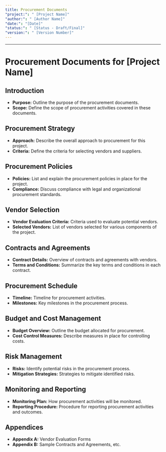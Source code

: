 ```yaml
---
title: Procurement Documents
"project:": " [Project Name]"
"author:": " [Author Name]"
"date:": "[Date]"
"status:": " [Status - Draft/Final]"
"version:": " [Version Number]"
---
```

---
# Procurement Documents for [Project Name]

## Introduction

- **Purpose:** Outline the purpose of the procurement documents.
- **Scope:** Define the scope of procurement activities covered in these documents.

## Procurement Strategy

- **Approach:** Describe the overall approach to procurement for this project.
- **Criteria:** Define the criteria for selecting vendors and suppliers.

## Procurement Policies

- **Policies:** List and explain the procurement policies in place for the project.
- **Compliance:** Discuss compliance with legal and organizational procurement standards.

## Vendor Selection

- **Vendor Evaluation Criteria:** Criteria used to evaluate potential vendors.
- **Selected Vendors:** List of vendors selected for various components of the project.

## Contracts and Agreements

- **Contract Details:** Overview of contracts and agreements with vendors.
- **Terms and Conditions:** Summarize the key terms and conditions in each contract.

## Procurement Schedule

- **Timeline:** Timeline for procurement activities.
- **Milestones:** Key milestones in the procurement process.

## Budget and Cost Management

- **Budget Overview:** Outline the budget allocated for procurement.
- **Cost Control Measures:** Describe measures in place for controlling costs.

## Risk Management

- **Risks:** Identify potential risks in the procurement process.
- **Mitigation Strategies:** Strategies to mitigate identified risks.

## Monitoring and Reporting

- **Monitoring Plan:** How procurement activities will be monitored.
- **Reporting Procedure:** Procedure for reporting procurement activities and outcomes.

## Appendices

- **Appendix A:** Vendor Evaluation Forms
- **Appendix B:** Sample Contracts and Agreements, etc.

